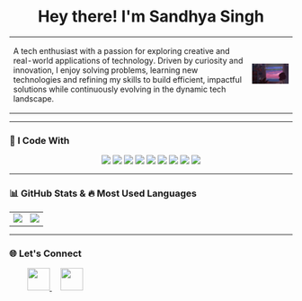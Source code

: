 <h1 align="center">Hey there! I'm Sandhya Singh</h1>

<table>
  <tr>
    <td>
      <p>
        A tech enthusiast with a passion for exploring creative and real-world applications of technology. Driven by curiosity and innovation, I enjoy solving problems, learning new technologies and refining my skills to build efficient, impactful solutions while continuously evolving in the dynamic tech landscape.   
      </p>
    </td>
    <td>
      <img src="https://raw.githubusercontent.com/sandhyaasingh/sandhyaasingh/main/Giffy.gif" width="380">
    </td>
  </tr>
</table>  

---

### 🚀 I Code With  

<p align="center">

  <!-- Programming Languages -->
  <img src="https://skillicons.dev/icons?i=c,cpp,java,js,python" />

  <!-- Frontend Development -->
  <img src="https://skillicons.dev/icons?i=html,css,bootstrap,react,nextjs" />

  <!-- Backend Development -->
  <img src="https://skillicons.dev/icons?i=nodejs,express,flask" />

  <!-- AI/ML -->
  <img src="https://skillicons.dev/icons?i=pytorch,sklearn,tensorflow" />

  <!-- Databases -->
  <img src="https://skillicons.dev/icons?i=mongodb,postgres" />

  <!-- DevOps & Cloud -->
  <img src="https://skillicons.dev/icons?i=docker,aws,gcp,vercel" />

  <!-- Frameworks & Tools -->
  <img src="https://skillicons.dev/icons?i=git,github" />

  <!-- Testing & Software -->
  <img src="https://skillicons.dev/icons?i=selenium,postman" />

  <!-- Other -->
  <img src="https://skillicons.dev/icons?i=arduino,vscode,visualstudio" />

</p>

---

### 📊 GitHub Stats & 🔥 Most Used Languages  

<table align="center">
  <tr>
    <td>
      <img src="https://github-readme-stats.vercel.app/api?username=sandhyaasingh&show_icons=true&theme=tokyonight&count_private=true" />
    </td>
    <td>
      <img src="https://github-readme-stats.vercel.app/api/top-langs/?username=sandhyaasingh&layout=compact&theme=tokyonight" />
    </td>
  </tr>
</table>

---

### 🌐 Let's Connect  

<p align="left">
  &nbsp; &nbsp; &nbsp; &nbsp;
  <a href="https://www.linkedin.com/in/sandhyasinghm/" target="_blank" style="outline: none;">
    <img src="https://skillicons.dev/icons?i=linkedin" width="40" height="40"/>
  </a>
  &nbsp; &nbsp;
  <a href="mailto:sandhyasingh17073@gmail.com" style="outline: none;">
    <img src="https://upload.wikimedia.org/wikipedia/commons/7/7e/Gmail_icon_%282020%29.svg" width="40" height="40"/>
  </a>
</p>

